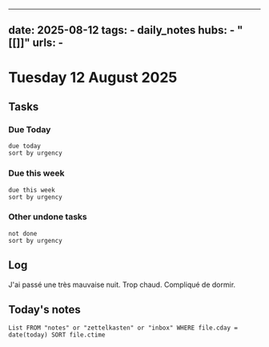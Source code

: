 
---
date: 2025-08-12
tags:
    - daily_notes
hubs:
    - "[[]]"
urls:
    -
---

# Tuesday 12 August 2025



## Tasks

### Due Today
```tasks
due today
sort by urgency
```

### Due this week

```tasks
due this week
sort by urgency
```

### Other undone tasks
```tasks
not done
sort by urgency
```

## Log

J'ai passé une très mauvaise nuit. Trop chaud. Compliqué de dormir.



## Today's notes

```dataview
List FROM "notes" or "zettelkasten" or "inbox" WHERE file.cday = date(today) SORT file.ctime
```

